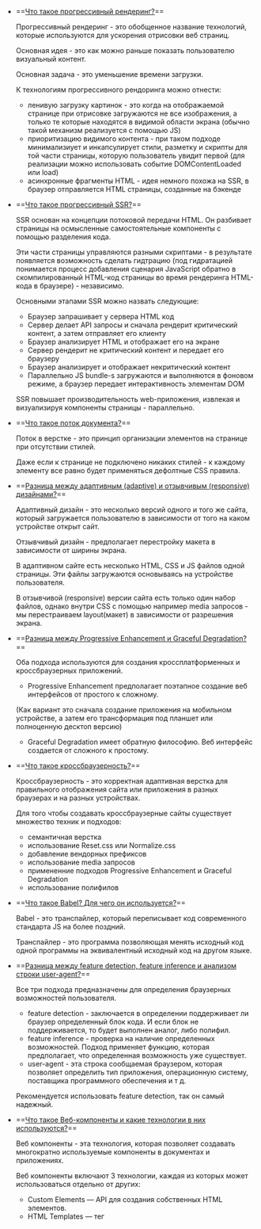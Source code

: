   

- ==[Что такое прогрессивный рендеринг?](https://youtu.be/IooJ3P2VUYs?t=26)==
    
    Прогрессивный рендеринг - это обобщенное название технологий, которые используются для ускорения отрисовки веб страниц.
    
    Основная идея - это как можно раньше показать пользователю визуальный контент.
    
    Основная задача - это уменьшение времени загрузки.
    
    К технологиям прогрессивного рендоринга можно отнести:
    
    - ленивую загрузку картинок - это когда на отображаемой странице при отрисовке загружаются не все изображения, а только те которые находятся в видимой области экрана (обычно такой механизм реализуется с помощью JS)
    - приоритизацию видимого контента - при таком подходе минимализиует и инкапсулирует стили, разметку и скрипты для той части страницы, которую пользователь увидит первой (для реализации можно использовать событие DOMContentLoaded или load)
    - асинхронные фрагменты HTML - идея немного похожа на SSR, в браузер отправляется HTML страницы, созданные на бэкенде
- ==[Что такое прогрессивный SSR?](https://youtu.be/trriSYNrHw4?t=25)==
    
    SSR основан на концепции потоковой передачи HTML. Он разбивает страницы на осмысленные самостоятельные компоненты с помощью разделения кода.
    
    Эти части страницы управляются разными скриптами - в результате появляется возможность сделать гидтрацию (под гидратацией понимается процесс добавления сценария JavaScript обратно в скомпилированный HTML-код страницы во время рендеринга HTML-кода в браузере) - независимо.
    
    Основными этапами SSR можно назвать следующие:
    
    - Браузер запрашивает у сервера HTML код
    - Сервер делает API запросы и сначала рендерит критический контент, а затем отправляет его клиенту
    - Браузер анализирует HTML и отображает его на экране
    - Сервер рендерит не критический контент и передает его браузеру
    - Браузер анализирует и отображает некритический контент
    - Параллельно JS bundle-s загружаются и выполняются в фоновом режиме, а браузер передает интерактивность элементам DOM
    
    SSR повышает производительность web-приложения, извлекая и визуализируя компоненты страницы - параллельно.
    
- ==[Что такое поток документа?](https://youtu.be/trriSYNrHw4?t=102)==
    
    Поток в верстке - это принцип организации элементов на странице при отсутствии стилей.
    
    Даже если к странице не подключено никаких стилей - к каждому элементу все равно будет применяться дефолтные CSS правила.
    
- ==[Разница между адаптивным (adaptive) и отзывчивым (responsive) дизайнами?](https://youtu.be/1eIRTdgzHtw?t=233)==
    
    Адаптивный дизайн - это несколько версий одного и того же сайта, который загружается пользователю в зависимости от того на каком устройстве открыт сайт.
    
    Отзывчивый дизайн - предполагает перестройку макета в зависимости от ширины экрана.
    
    В адаптивном сайте есть несколько HTML, CSS и JS файлов одной страницы. Эти файлы загружаются основываясь на устройстве пользователя.
    
    В отзывчивой (responsive) версии сайта есть только один набор файлов, однако внутри CSS с помощью например media запросов - мы перестраиваем layout(макет) в зависимости от разрешения экрана.
    
- ==[Разница между Progressive Enhancement и Graceful Degradation?](https://youtu.be/rlWgI7AvV18?t=286)==
    
    Оба подхода используются для создания кроссплатформенных и кроссбраузерных приложений.
    
    - Progressive Enhancement предполагает поэтапное создание веб интерфейсов от простого к сложному.
    
    (Как вариант это сначала создание приложения на мобильном устройстве, а затем его трансформация под планшет или полноценную десктоп версию)
    
    - Graceful Degradation имеет обратную философию. Веб интерфейс создается от сложного к простому.
- ==[Что такое кроссбраузерность?](https://youtu.be/kx3dR6ztICU?t=90)==
    
    Кроссбраузерность - это корректная адаптивная верстка для правильного отображения сайта или приложения в разных браузерах и на разных устройствах.
    
    Для того чтобы создавать кроссбраузерные сайты существует множество техник и подходов:
    
    - семантичная верстка
    - использование Reset.css или Normalize.css
    - добавление вендорных префиксов
    - использование media запросов
    - примененние подходов Progressive Enhancement и Graceful Degradation
    - использование полифилов
- ==[Что такое Babel? Для чего он используется?](https://youtu.be/w-vUj0gHGgg?t=680)==
    
    Babel - это транспайлер, который переписывает код современного стандарта JS на более поздний.
    
    Транспайлер - это программа позволяющая менять исходный код одной программы на эквивалентный исходный код на другом языке.
    
- ==[Разница между feature detection, feature inference и анализом строки user-agent?](https://youtu.be/G4iYlbilozM?t=568)==
    
    Все три подхода предназначены для определения браузерных возможностей пользователя.
    
    - feature detection - заключается в определении поддерживает ли браузер определенный блок кода. И если блок не поддерживается, то будет выполнен аналог, либо полифил.
    - feature inference - проверка на наличие определенных возможностей. Подход применяет функцию, которая предполагает, что определенная возможность уже существует.
    - user-agent - эта строка сообщаемая браузером, которая позволяет определить тип приложения, операционную систему, поставщика программного обеспечения и т д.
    
    Рекомендуется использовать feature detection, так он самый надежный.
    
- ==[Что такое Веб-компоненты и какие технологии в них используются?](https://youtu.be/G4iYlbilozM?t=704)==
    
    Веб компоненты - эта технология, которая позволяет создавать многократно используемые компоненты в документах и приложениях.
    
    Веб компоненты включают 3 технологии, каждая из которых может использоваться отдельно от других:
    
    - Custom Elements — API для создания собственных HTML элементов.
    - HTML Templates — тег <template> позволяет реализовывать изолированные DOM элементы.
    - Shadow DOM — изолирует DOM и стили в разных элементах.
- ==[Способы уменьшения времени загрузки веб-страницы?](https://youtu.be/nvktMVFM0_M?t=678)==
    
    Основные способы:
    
    - минификация и конкатенация CSS и JS файлов
    - оптимизация изображений (для иконок можно применять иконочные шрифты или создавать CSS спрайты)
    - использование CDN (такие сети состоят из серверов в различных точках мира и при подключении сайта к сети - пользователю отдают данные с ближайшего к нему серверу, что в итоге увеличивает скорость загрузки)
    - использование кэширования
    - gzip сжатие
- ==[Что такое Flash Of Unstyled Content (FOUC)? Как его избежать?](https://youtu.be/yvOXvZ8aEFo?t=164)==
    
    Flash Of Unstyled Content - вспышка не стилизированного контента.
    
    Если говорить проще - это появление не оформленного контента при загрузке.
    
    Пример: когда при появлении страницы - текст отображается одним шрифтом, а после подгрузки нужного шрифта - происходит его изменение.
    
    Избежать такого поведения можно путем:
    
    - вставки критичного CSS в head страницы.
    
    Критичный CSS - это минимальный набор блокирующего CSS, требуемого для рендеринга первого экрана с контентом.
    
    - показ preloader до полной загрузки
- ==[Разница между layout, painting и compositing?](https://youtu.be/yvOXvZ8aEFo?t=209)==
    
    Все 3 этапа относятся к отрисовки web страницы.
    
    - layout (раскладка) - это расчет места для объекта на основе CSS правил
    - painting (отрисовка) - это рисование пикселей для отображения визуальных элементов
    - compositing (композиция) - это отрисовка слоев в определенном порядке
- ==[Что такое Progressive Web Application?](https://youtu.be/XtQPrt8G0n8?t=76)==
    
    PWA - эта вебсайты, которые ведут себя подобно нативным приложениям.
    
    Они могут быть установлены на телефон или компьютер.
    
    А также как правила работают в оффлайн (для этого используются Service Workers и интерфейс кэширование).
    
    Преимущество PWA перед мобильными приложениями является их размер и относительная легкость разработки.
    
- ==[Что такое межсайтовый скриптинг (XSS)?](https://youtu.be/ovV8GhIkzBE?t=292)==
    
    Эта довольно распространенная уязвимость, которую можно обнаружить на множестве веб-приложений.
    
    Суть довольна проста: Злоумышленнику удается внедрить на страницу JS код, который не был предусмотрен разработчиками. Этот код будет выполняться каждый раз, когда пользователи будут заходить на страницу приложения, куда этот код был добавлен.
    
    Страница предоставляемая сервером, когда кто-то ее запрашивает при этом - не изменяется. Вместо этого XSS атака использует уязвимость на странице, которая включает переменную, отправленную в запрос для отображения в необработанном виде в ответе.
    
    Специфика подобных атак заключается в том, что вредоносный код может использовать авторизацию пользователя в web-системе для получения к ней расширенного доступа или авторизационных данных пользователя.
    
- ==[Что Такое API?](https://youtu.be/ngyOYuTrUk8?t=98)==
    
    API (Application Programming Interface)
    
    Этот интерфейсы используется для создания web приложений.
    
    API использует уже существующие инструменты и компоненты - поэтому позволяет разработчикам напрямую интегрировать их в свои сайты.
    
    Если говорить просто - то API представляет из себя набор методов с помощью которых интерфейс может взаимодействовать с базой данных.
    
    Это взаимодействие осуществляется с помощью так называемого стэка - CRUD (create, read, update and delete) операций (или создания, обновление, чтение и удаление).
    
    Для каждой из этих операций существует свой запрос, который идет на определенный в API - url адрес и как-то манипулирует с данными.
    
- ==[Что такое CDN?](https://youtu.be/ngyOYuTrUk8?t=152)==
    
    CDN (Content Delivery Network)
    
    CDN - эта группа децентрализованных серверов, расположенных во многих местах.
    
    Эти серверы хранят дублированные копии данных, чтобы ресурсы могли выполнять запросы за ними в зависимости от того - какие серверы находятся ближе всего к соответствующим конечным пользователям.
    
    Другими словами - это хранилище библиотек, модулей, шрифтов, плагинов и т д.
    
    В результате если сайт использует CDN ресурсы - то при обращении к нему эти ресурсы будут возвращены пользователю от максимально ближайшего сервера, что естественно увеличивает общую скорость загрузки страницы.
    
    CDN также - обеспечивают быстрое обслуживание и меньше подвержены влиянию высокого трафика.
    
    **Децентрализа́ция** — процесс перераспределения, рассеивания функций, сил, [власти](https://ru.wikipedia.org/wiki/%D0%92%D0%BB%D0%B0%D1%81%D1%82%D1%8C), людей или вещей от центрального местоположения или управляющего органа.
    
- ==[Что такое REST?](https://youtu.be/ovV8GhIkzBE?t=352)==
    
    REST ([**Representational state transfer**](https://en.wikipedia.org/wiki/Representational_state_transfer) или передача состония представления **)** - это архитектурный стиль взаимодействия компонентов распределенного приложения в сети.
    
    REST представляет собой согласованный набор ограничений, учитываемых при проектировании распределенной гипермедиа системы. (Такие например как - интернет магазины, поисковые системы и прочие системы, основанные на данных)
    
    Это приводит к повышению производительности и упрощению архитектуры.
    
    В общем случае Rest - является очень простым интерфейсом управления информацией без использования каких-то дополнительных внутренних прослоек.
    
    Каждая единица информации однозначно определяется глобальным идентификатором - таким как URL. А каждый URL в свою очередь имеет строго заданный формат.
    
- ==[Что такое IP-адрес?](https://youtu.be/70VnuTXi4Wk?t=720)==
    
    IP-адрес - это уникальный сетевой адрес узла в компьютерной сети, построенный на стеке протоколов TCP/IP.
    
    При определении IP-адреса есть 2 основных момента:
    
    - сети интернет требуется глобальное уникальность адреса
    - а в случае работы в локальной сети - требуется уникальность адреса в пределах этой сети
    
    Версии протокола [**IPv4**](https://en.wikipedia.org/wiki/IPv4) - IP адрес имеет длину 4 байта.
    
    Версии протокола [**IPv6**](https://en.wikipedia.org/wiki/IPv6) - IP адрес имеет длину 16 байт.
    
    IP адрес версии [**IPv4**](https://en.wikipedia.org/wiki/IPv4) - записывает в виде 4 десятичных чисел со значениями от 0 до 255, разделенных точкой, где каждое значение равно 8 бит.
    
    ![[Untitled 88.png|Untitled 88.png]]
    
- ==[Разница между host и domain?](https://youtu.be/70VnuTXi4Wk?t=779)==
    
    IP-адрес - это уникальный идентификатор компьютера в сети. Сервер - это тоже компьютер, однако его особенность заключается в том, что он предназначен для хранения данных.
    
    Если мы говорим о сайтах - то сервер, который содержит сайт называется хостом. У этого хоста есть уникальный IP-адрес среди сервисов TCP/IP. Соответственно, если мы хотим послать запрос на сервер - нам нужно знать его IP.
    
    Проблема заключается в том, что адреса в таком формате трудно запоминать и помнить такое кол-во комбинаций для всех сайтов - это неудобно.
    
    Вместо этого используются доменные имена. Домен - это адрес сайта, который имеет свое имя непохожее ни на какое другое имя в системе доменных имен.
    
    Поэтому когда в браузере вводится определенное доменное имя и отправляется запрос - то под капотом запрос идет на хост с IP-адресом, который ассоциирован с этим доменным именем.
    
- ==[Разница между URI и URL?](https://youtu.be/70VnuTXi4Wk?t=844)==
    
    URI (Uniform Resource Identifier - унифицированный идентификатор ресурса) - это последовательность символов идентифицирующая абстрактный или физический ресурс.
    
    URL (Uniform Resource Locator) - это некий унифицированный указатель на ресурс однозначно определяющий его месторасположение.
    
    URL служит стандартизированным способ записи адреса ресурса сети интернет.
    
    Их отличия в том, что URI - эта некоторый идентификатор ресурса, который позволяет этот ресурс как-то идентифицировать. В то время как URL - это указатель на ресурс, он дает информацию о том, где именно ресурс находится.
    
    Таким образом URL - это URI, который помимо идентификации ресурса дает информацию о его местонахождении.
    
    ![[Untitled 1 29.png|Untitled 1 29.png]]